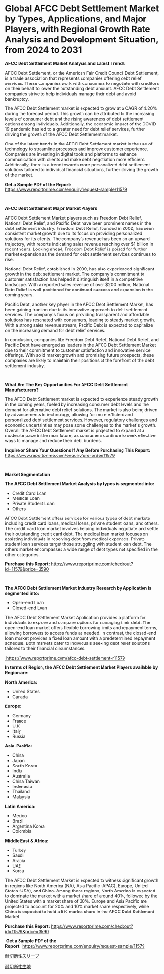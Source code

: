 <p><h1>Global AFCC Debt Settlement Market by Types, Applications, and Major Players, with Regional Growth Rate Analysis and Development Situation, from 2024 to 2031</h1></p><p><strong>AFCC Debt Settlement Market Analysis and Latest Trends</strong></p>
<p><p>AFCC Debt Settlement, or the American Fair Credit Council Debt Settlement, is a trade association that represents companies offering debt relief services. These companies work with consumers to negotiate with creditors on their behalf to lower the outstanding debt amount. AFCC Debt Settlement companies strive to help individuals manage their debt and avoid bankruptcy.</p><p>The AFCC Debt Settlement market is expected to grow at a CAGR of 4.20% during the forecast period. This growth can be attributed to the increasing levels of consumer debt and the rising awareness of debt settlement options among individuals. Additionally, the economic impact of the COVID-19 pandemic has led to a greater need for debt relief services, further driving the growth of the AFCC Debt Settlement market.</p><p>One of the latest trends in the AFCC Debt Settlement market is the use of technology to streamline processes and improve customer experience. Companies are investing in digital tools and platforms to enhance communication with clients and make debt negotiation more efficient. Additionally, there is a trend towards more personalized debt settlement solutions tailored to individual financial situations, further driving the growth of the market.</p></p>
<p><strong>Get a Sample PDF of the Report:&nbsp;</strong> <a href="https://www.reportprime.com/enquiry/request-sample/11579">https://www.reportprime.com/enquiry/request-sample/11579</a></p>
<p>&nbsp;</p>
<p><strong>AFCC Debt Settlement Major Market Players</strong></p>
<p><p>AFCC Debt Settlement Market players such as Freedom Debt Relief, National Debt Relief, and Pacific Debt have been prominent names in the debt settlement industry. Freedom Debt Relief, founded in 2002, has seen consistent market growth due to its focus on providing personalized solutions for its clients. The company's revenue has been on an upward trajectory, with reports indicating sales revenue reaching over $1 billion in recent years. Looking ahead, Freedom Debt Relief is poised for further market expansion as the demand for debt settlement services continues to rise.</p><p>National Debt Relief, established in 2009, has also experienced significant growth in the debt settlement market. The company's commitment to customer satisfaction has helped it distinguish itself in a competitive landscape. With a reported sales revenue of over $200 million, National Debt Relief is well-positioned for continued success and expansion in the coming years.</p><p>Pacific Debt, another key player in the AFCC Debt Settlement Market, has been gaining traction due to its innovative approach to debt settlement services. The company's focus on providing transparent and affordable solutions has resonated with consumers, leading to steady market growth. With a strong sales revenue stream, Pacific Debt is expected to capitalize on the increasing demand for debt relief services.</p><p>In conclusion, companies like Freedom Debt Relief, National Debt Relief, and Pacific Debt have emerged as leaders in the AFCC Debt Settlement Market due to their commitment to customer satisfaction and innovative service offerings. With solid market growth and promising future prospects, these companies are likely to maintain their positions at the forefront of the debt settlement industry.</p></p>
<p>&nbsp;</p>
<p><strong>What Are The Key Opportunities For AFCC Debt Settlement Manufacturers?</strong></p>
<p><p>The AFCC Debt Settlement market is expected to experience steady growth in the coming years, fueled by increasing consumer debt levels and the demand for alternative debt relief solutions. The market is also being driven by advancements in technology, allowing for more efficient and personalized debt settlement services. However, regulatory challenges and economic uncertainties may pose some challenges to the market's growth. Overall, the AFCC Debt Settlement market is projected to expand at a moderate pace in the near future, as consumers continue to seek effective ways to manage and reduce their debt burdens.</p></p>
<p><strong>Inquire or Share Your Questions If Any Before Purchasing This Report:</strong> <a href="https://www.reportprime.com/enquiry/pre-order/11579">https://www.reportprime.com/enquiry/pre-order/11579</a></p>
<p>&nbsp;</p>
<p><strong>Market Segmentation</strong></p>
<p><strong>The AFCC Debt Settlement Market Analysis by types is segmented into:</strong></p>
<p><ul><li>Credit Card Loan</li><li>Medical Loan</li><li>Private Student Loan</li><li>Others</li></ul></p>
<p><p>AFCC Debt Settlement offers services for various types of debt markets including credit card loans, medical loans, private student loans, and others. The credit card loan market involves helping individuals negotiate and settle their outstanding credit card debt. The medical loan market focuses on assisting individuals in resolving debt from medical expenses. Private student loan services target those struggling with student loan debt. The others market encompasses a wide range of debt types not specified in the other categories.</p></p>
<p><strong>Purchase this Report:&nbsp;</strong><a href="https://www.reportprime.com/checkout?id=11579&price=3590">https://www.reportprime.com/checkout?id=11579&price=3590</a></p>
<p>&nbsp;</p>
<p><strong>The AFCC Debt Settlement Market Industry Research by Application is segmented into:</strong></p>
<p><ul><li>Open-end Loan</li><li>Closed-end Loan</li></ul></p>
<p><p>The AFCC Debt Settlement Market Application provides a platform for individuals to explore and compare options for managing their debt. The open-end loan market offers flexible borrowing limits and repayment terms, allowing borrowers to access funds as needed. In contrast, the closed-end loan market provides a fixed loan amount with a predetermined repayment schedule. Both markets cater to individuals seeking debt relief solutions tailored to their financial circumstances.</p></p>
<p><a href="https://www.reportprime.com/afcc-debt-settlement-r11579">&nbsp;https://www.reportprime.com/afcc-debt-settlement-r11579</a></p>
<p><strong>In terms of Region, the AFCC Debt Settlement Market Players available by Region are:</strong></p>
<p>
    <p> <strong> North America: </strong>
        <ul>
            <li>United States</li>
            <li>Canada</li>
        </ul>
        </p> 
    <p> <strong> Europe: </strong>
        <ul>
            <li>Germany</li>
            <li>France</li>
            <li>U.K.</li>
            <li>Italy</li>
            <li>Russia</li>
        </ul>
        </p> 
    <p> <strong> Asia-Pacific: </strong>
        <ul>
            <li>China</li>
            <li>Japan</li>
            <li>South Korea</li>
            <li>India</li>
            <li>Australia</li>
            <li>China Taiwan</li>
            <li>Indonesia</li>
            <li>Thailand</li>
            <li>Malaysia</li>
        </ul>
        </p> 
    <p> <strong> Latin America: </strong>
        <ul>
            <li>Mexico</li>
            <li>Brazil</li>
            <li>Argentina Korea</li>
            <li>Colombia</li>
        </ul>
        </p> 
    <p> <strong> Middle East & Africa: </strong>
        <ul>
            <li>Turkey</li>
            <li>Saudi</li>
            <li>Arabia</li>
            <li>UAE</li>
            <li>Korea</li>
        </ul>
    </p>
    </p>
<p><p>The AFCC Debt Settlement Market is expected to witness significant growth in regions like North America (NA), Asia Pacific (APAC), Europe, United States (USA), and China. Among these regions, North America is expected to dominate the market with a market share of around 40%, followed by the United States with a market share of 30%. Europe and Asia Pacific are projected to account for 20% and 10% market share respectively, while China is expected to hold a 5% market share in the AFCC Debt Settlement Market.</p></p>
<p><strong>Purchase this Report: </strong><a href="https://www.reportprime.com/checkout?id=11579&price=3590">https://www.reportprime.com/checkout?id=11579&price=3590</a></p>
<p>&nbsp;<strong>Get a Sample PDF of the Report:&nbsp;&nbsp;</strong><a href="https://www.reportprime.com/enquiry/request-sample/11579">https://www.reportprime.com/enquiry/request-sample/11579</a></p>
<p><strong></strong></p>
<p><p><a href="https://github.com/cnnriuez22368/Market-Research-Report-List-1/blob/main/331768826314.md">耐切断性スリーブ</a></p><p><a href="https://github.com/zekaoe592392/Market-Research-Report-List-1/blob/main/297881726313.md">耐切断性生地</a></p></p>